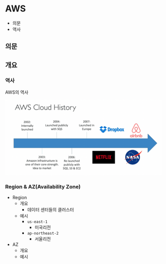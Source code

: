 # AWS

- 의문
- 역사

## 의문

## 개요

### 역사

AWS의 역사

![](./images/history1.png)

### Region & AZ(Availability Zone)

- Region
  - 개요
    - 데이터 센터들의 클러스터
  - 예시
    - `us-east-1`
      - 미국리전
    - `ap-northeast-2`
      - 서울리전
- AZ
  - 개요
  - 예시
